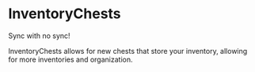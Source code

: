 InventoryChests
===============

Sync with no sync!

InventoryChests allows for new chests that store your inventory, allowing for more inventories and organization.